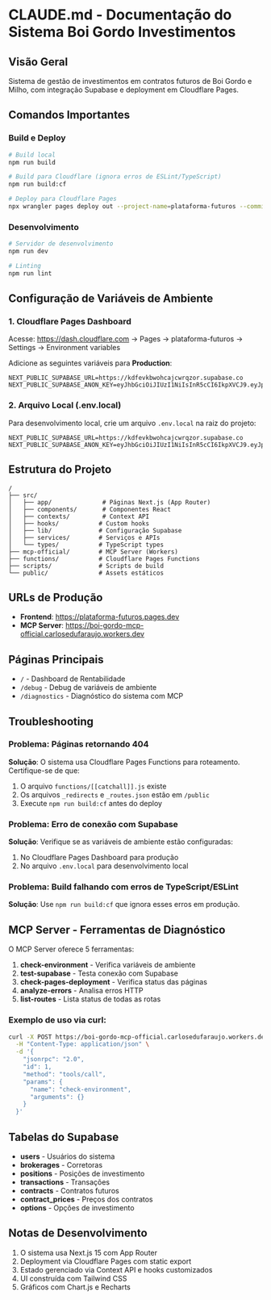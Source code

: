 # CLAUDE.md - Documentação do Sistema Boi Gordo Investimentos

## Visão Geral

Sistema de gestão de investimentos em contratos futuros de Boi Gordo e Milho, com integração Supabase e deployment em Cloudflare Pages.

## Comandos Importantes

### Build e Deploy

```bash
# Build local
npm run build

# Build para Cloudflare (ignora erros de ESLint/TypeScript)
npm run build:cf

# Deploy para Cloudflare Pages
npx wrangler pages deploy out --project-name=plataforma-futuros --commit-dirty=true
```

### Desenvolvimento

```bash
# Servidor de desenvolvimento
npm run dev

# Linting
npm run lint
```

## Configuração de Variáveis de Ambiente

### 1. Cloudflare Pages Dashboard

Acesse: https://dash.cloudflare.com → Pages → plataforma-futuros → Settings → Environment variables

Adicione as seguintes variáveis para **Production**:

```
NEXT_PUBLIC_SUPABASE_URL=https://kdfevkbwohcajcwrqzor.supabase.co
NEXT_PUBLIC_SUPABASE_ANON_KEY=eyJhbGciOiJIUzI1NiIsInR5cCI6IkpXVCJ9.eyJpc3MiOiJzdXBhYmFzZSIsInJlZiI6ImtkZmV2a2J3b2hjYWpjd3Jxem9yIiwicm9sZSI6ImFub24iLCJpYXQiOjE3NTMzMTUzODcsImV4cCI6MjA2ODg5MTM4N30.4nBjKi3rdpfbYmxeoa8GELdBLq8JY6ym68cJX7jpaus
```

### 2. Arquivo Local (.env.local)

Para desenvolvimento local, crie um arquivo `.env.local` na raiz do projeto:

```env
NEXT_PUBLIC_SUPABASE_URL=https://kdfevkbwohcajcwrqzor.supabase.co
NEXT_PUBLIC_SUPABASE_ANON_KEY=eyJhbGciOiJIUzI1NiIsInR5cCI6IkpXVCJ9.eyJpc3MiOiJzdXBhYmFzZSIsInJlZiI6ImtkZmV2a2J3b2hjYWpjd3Jxem9yIiwicm9sZSI6ImFub24iLCJpYXQiOjE3NTMzMTUzODcsImV4cCI6MjA2ODg5MTM4N30.4nBjKi3rdpfbYmxeoa8GELdBLq8JY6ym68cJX7jpaus
```

## Estrutura do Projeto

```
/
├── src/
│   ├── app/              # Páginas Next.js (App Router)
│   ├── components/       # Componentes React
│   ├── contexts/         # Context API
│   ├── hooks/           # Custom hooks
│   ├── lib/             # Configuração Supabase
│   ├── services/        # Serviços e APIs
│   └── types/           # TypeScript types
├── mcp-official/        # MCP Server (Workers)
├── functions/           # Cloudflare Pages Functions
├── scripts/             # Scripts de build
└── public/              # Assets estáticos
```

## URLs de Produção

- **Frontend**: https://plataforma-futuros.pages.dev
- **MCP Server**: https://boi-gordo-mcp-official.carlosedufaraujo.workers.dev

## Páginas Principais

- `/` - Dashboard de Rentabilidade
- `/debug` - Debug de variáveis de ambiente
- `/diagnostics` - Diagnóstico do sistema com MCP

## Troubleshooting

### Problema: Páginas retornando 404

**Solução**: O sistema usa Cloudflare Pages Functions para roteamento. Certifique-se de que:
1. O arquivo `functions/[[catchall]].js` existe
2. Os arquivos `_redirects` e `_routes.json` estão em `/public`
3. Execute `npm run build:cf` antes do deploy

### Problema: Erro de conexão com Supabase

**Solução**: Verifique se as variáveis de ambiente estão configuradas:
1. No Cloudflare Pages Dashboard para produção
2. No arquivo `.env.local` para desenvolvimento local

### Problema: Build falhando com erros de TypeScript/ESLint

**Solução**: Use `npm run build:cf` que ignora esses erros em produção.

## MCP Server - Ferramentas de Diagnóstico

O MCP Server oferece 5 ferramentas:

1. **check-environment** - Verifica variáveis de ambiente
2. **test-supabase** - Testa conexão com Supabase
3. **check-pages-deployment** - Verifica status das páginas
4. **analyze-errors** - Analisa erros HTTP
5. **list-routes** - Lista status de todas as rotas

### Exemplo de uso via curl:

```bash
curl -X POST https://boi-gordo-mcp-official.carlosedufaraujo.workers.dev/rpc \
  -H "Content-Type: application/json" \
  -d '{
    "jsonrpc": "2.0",
    "id": 1,
    "method": "tools/call",
    "params": {
      "name": "check-environment",
      "arguments": {}
    }
  }'
```

## Tabelas do Supabase

- **users** - Usuários do sistema
- **brokerages** - Corretoras
- **positions** - Posições de investimento
- **transactions** - Transações
- **contracts** - Contratos futuros
- **contract_prices** - Preços dos contratos
- **options** - Opções de investimento

## Notas de Desenvolvimento

1. O sistema usa Next.js 15 com App Router
2. Deployment via Cloudflare Pages com static export
3. Estado gerenciado via Context API e hooks customizados
4. UI construída com Tailwind CSS
5. Gráficos com Chart.js e Recharts
